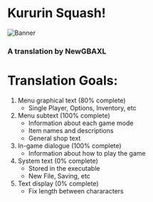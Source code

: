 
# Kururin Squash!
![Banner](/../assets/Kururin%20Squash!/Banner.png)
### A translation by NewGBAXL


# Translation Goals:

1. Menu graphical text (80% complete)
    - Single Player, Options, Inventory, etc
2. Menu subtext (100% complete)
    - Information about each game mode
    - Item names and descriptions
    - General shop text
3. In-game dialogue (100% complete)
    - Information about how to play the game
4. System text (0% complete)
    - Stored in the executable
    - New File, Saving, etc
5. Text display (0% complete)
    - Fix length between chararacters
